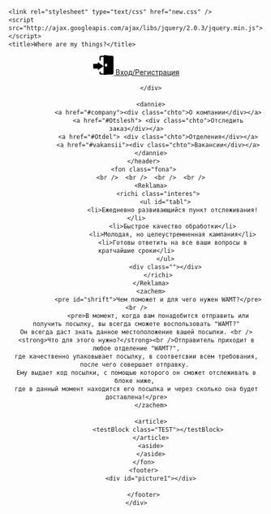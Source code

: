 <!DOCTYPE html>

<html lang="en" xmlns="http://www.w3.org/1999/xhtml">
<head>
    <meta http-equiv="content-type" content="text/html" ; charset="utf-8" />
    <meta name="description" content="WAMT? занимается отслеживанием и отправлением посылок, здесь вы можете узнать как осуществить отправку, что для этого нужно, работу отделений и также проконсультироваться со специалистами.
Отслеживание посылок. Быстрое отправление. Условия отправления." />
    <meta name="keywords" content="WAMT посылки отправление отслеживание индексы упаковка консультация" />

    <link rel="stylesheet" type="text/css" href="new.css" />
    <script src="http://ajax.googleapis.com/ajax/libs/jquery/2.0.3/jquery.min.js"></script>
    <title>Where are my things?</title>

</head>
<body>
    <div class="container">
        <header>
            <div class="prozrazh">
                <div class="poz">
                    <a href="#input" class="register">
                        <img src="войти.png" width="40" height="39" /> Вход/Регистрация
                    </a>
                </div>

            </div>

            <dannie>
                <a href="#company"><div class="chto">О компании</div></a>
                <a href="#Otslesh"> <div class="chto">Отследить заказ</div></a>
                <a href="#Otdel"> <div class="chto">Отделения</div></a>
                <a href="#vakansii"><div class="chto">Вакансии</div></a>
            </dannie>
        </header>
        <fon class="fona">
            <br />  <br />  <br />  <br />
            <Reklama>
                <richi class="interes">
                    <ul id="tabl">
                        <li>Ежедневно развивающийся пункт отслеживания!</li>
                        <li>Быстрое качество обработки</li>
                        <li>Молодая, но целеустремненная кампания</li>
                        <li>Готовы ответить на все ваши вопросы в кратчайшие сроки</li>
                    </ul>
                    <div class=""></div>
                </richi>
            </Reklama>
            <zachem>
                <pre id="shrift">Чем поможет и для чего нужен WAMT?</pre><br />
                <pre>В момент, когда вам понадобится отправить или получить посылку, вы всегда сможете воспользовать "WAMT?"
    Он всегда даст знать данное местоположение вашей посылки. <br /><strong>Что для этого нужно?</strong><br />Отправитель приходит в любое отделение "WAMT?",
    где качественно упаковывает посылку, в соответсвии всем требования, после чего совершает отправку. 
    Ему выдает код посылки, с помощью которого он сможет отслеживать в блоке ниже, 
    где в данный момент находится его посылка и через сколько она будет доставлена!</pre>
            </zachem>

            <article>
                <testBlock class="TEST"></testBlock>
            </article>
            <aside>
            </aside>
        </fon>
        <footer>
            <div id="picture1"></div>

        </footer>
    </div>
</body>
</html>
